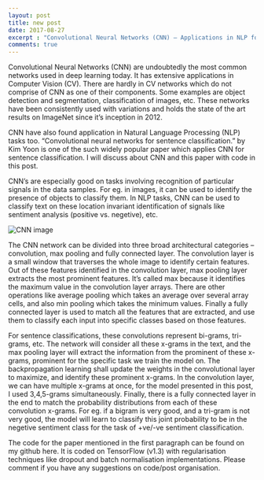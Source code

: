 ```yaml
---
layout: post
title: new post
date: 2017-08-27
excerpt : "Convolutional Neural Networks (CNN) – Applications in NLP for Sentence Classification"
comments: true
---
```



Convolutional Neural Networks (CNN) are undoubtedly the most common networks used in deep learning today. It has extensive applications in Computer Vision (CV). There are hardly in CV networks which do not comprise of CNN as one of their components. Some examples are object detection and segmentation, classification of images, etc. These networks have been consistently used with variations and holds the state of the art results on ImageNet since it’s inception in 2012.

CNN have also found application in Natural Language Processing (NLP) tasks too. “Convolutional neural networks for sentence classification.” by Kim Yoon is one of the such widely popular paper which applies CNN for sentence classification. I will discuss about CNN and this paper with code in this post.

CNN’s are especially good on tasks involving recognition of particular signals in the  data samples. For eg. in images, it can be used to identify the presence of objects to classify them. In NLP tasks, CNN can be used to classify text on these location invariant identification of signals like sentiment analysis (positive vs. negetive), etc.

![CNN image]({{site.url}}/images/CNN-for-sentence-classification.png)

The CNN network can be divided into three broad architectural categories – convolution, max pooling and fully connected layer. The convolution layer is a small window that traverses the whole image to identify certain features. Out of these features identified in the convolution layer, max pooling layer extracts the most prominent features. It’s called max because it identifies the maximum value in the convolution layer arrays. There are other operations like average pooling which takes an average over several array cells, and also min pooling which takes the minimum values. Finally a fully connected layer is used to match all the features that are extracted, and use them to classify each input into specific classes based on those features.

For sentence classifications, these convolutions represent bi-grams, tri-grams, etc. The network will consider all these x-grams in the text, and the max pooling layer will extract the information from the prominent of these x-grams, prominent for the specific task we train the model on. The backpropagation learning shall update the weights in the convolutional layer to maximize, and identify these prominent x-grams. In the convolution layer, we can have multiple x-grams at once, for the model presented in this post, I used 3,4,5-grams simultaneously. Finally, there is a fully connected layer in the end to match the probability distributions from each of these convolution x-grams. For eg. if a bigram is very good, and a tri-gram is not very good, the model will learn to classify this joint probability to be in the negetive sentiment class for the task of +ve/-ve sentiment classification.

The code for the paper mentioned in the first paragraph can be found on my github here. It is coded on TensorFlow (v1.3) with regularisation techniques like dropout and batch normalisation implementations. Please comment if you have any suggestions on code/post organisation.
